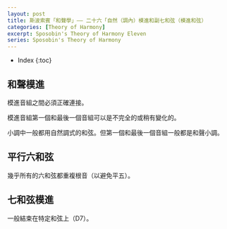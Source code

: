 ```yaml
---
layout: post
title: 斯波索賓「和聲學」—— 二十六「自然（調內）模進和副七和弦（模進和弦）
categories: [Theory of Harmony]
excerpt: Sposobin's Theory of Harmony Eleven
series: Sposobin's Theory of Harmony
---
```

* Index
{:toc}

## 和聲模進

模進音組之間必須正確連接。

模進音組第一個和最後一個音組可以是不完全的或稍有變化的。

小調中一般都用自然調式的和弦。但第一個和最後一個音組一般都是和聲小調。

## 平行六和弦

幾乎所有的六和弦都重複根音（以避免平五）。

## 七和弦模進

一般結束在特定和弦上（D7）。